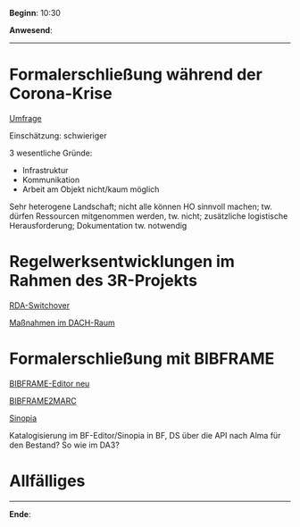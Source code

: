 **Beginn**: 10:30

**Anwesend**: 

---
# Formalerschließung während der Corona-Krise

[Umfrage](https://arsnova.univie.ac.at/mobile/#id/27367179)

Einschätzung: schwieriger

3 wesentliche Gründe:

- Infrastruktur
- Kommunikation
- Arbeit am Objekt nicht/kaum möglich

Sehr heterogene Landschaft; nicht alle können HO sinnvoll machen; tw. dürfen Ressourcen mitgenommen werden, tw. nicht; zusätzliche logistische Herausforderung; Dokumentation tw. notwendig

# Regelwerksentwicklungen im Rahmen des 3R-Projekts

[RDA-Switchover](https://www.rdatoolkit.org/node/230)

[Maßnahmen im DACH-Raum](https://wiki.dnb.de/x/lYuACg)

# Formalerschließung mit BIBFRAME

[BIBFRAME-Editor neu](https://www.loc.gov/bibframe/implementation/)

[BIBFRAME2MARC](https://github.com/lcnetdev/bibframe2marc)

[Sinopia](https://sinopia.io/)

Katalogisierung im BF-Editor/Sinopia in BF, DS über die API nach Alma für den Bestand? So wie im DA3?

# Allfälliges

---

**Ende**: 
